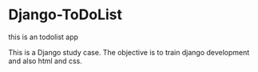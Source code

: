# Django-ToDoList

this is an todolist app

This is a Django study case. The objective is to train django development and also html and css.

